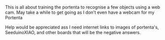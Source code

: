 This is all about training the portenta to recognise a few objects using a web cam. May take a while to get going as I don't even have a webcam for my Portenta

Help would be appreciated ass I need internet links to images of portenta's, SeeduinoXIAO, and other boards that will be the negative answers.



